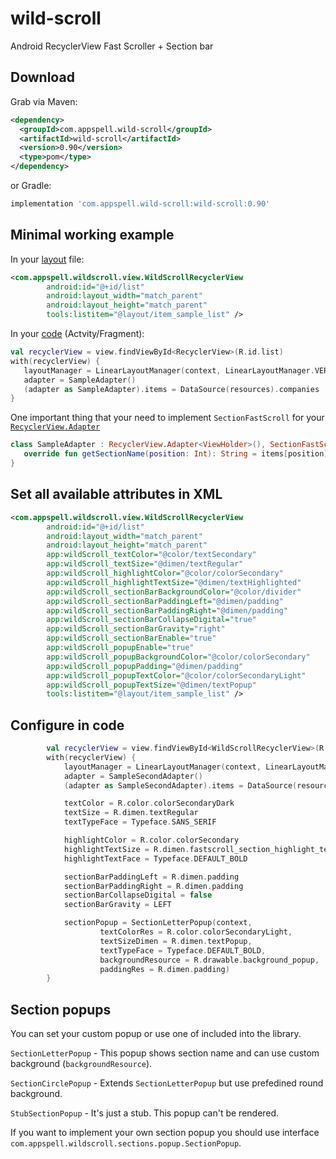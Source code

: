 # wild-scroll
Android RecyclerView Fast Scroller + Section bar

Download
--------

Grab via Maven:
```xml
<dependency>
  <groupId>com.appspell.wild-scroll</groupId>
  <artifactId>wild-scroll</artifactId>
  <version>0.90</version>
  <type>pom</type>
</dependency>
```
or Gradle:
```groovy
implementation 'com.appspell.wild-scroll:wild-scroll:0.90'
```


Minimal working example
-----------------------

In your [layout](/app/src/main/res/layout/fragment_simple.xml) file:
```xml
<com.appspell.wildscroll.view.WildScrollRecyclerView
        android:id="@+id/list"
        android:layout_width="match_parent"
        android:layout_height="match_parent"
        tools:listitem="@layout/item_sample_list" />
```

In your [code](/app/src/main/java/com/appspell/wildscroll/fragments/SimpleFragment.kt) (Actvity/Fragment):
```Kotlin
val recyclerView = view.findViewById<RecyclerView>(R.id.list)
with(recyclerView) {
   layoutManager = LinearLayoutManager(context, LinearLayoutManager.VERTICAL, false)
   adapter = SampleAdapter()
   (adapter as SampleAdapter).items = DataSource(resources).companies
}
```

One important thing that your need to implement `SectionFastScroll` for your [`RecyclerView.Adapter`](/app/src/main/java/com/appspell/wildscroll/adapter/SimpleAdapter.kt)
```Kotlin
class SampleAdapter : RecyclerView.Adapter<ViewHolder>(), SectionFastScroll {
   override fun getSectionName(position: Int): String = items[position].section 
}
```


Set all available attributes in XML
-----------------------------------

```xml
<com.appspell.wildscroll.view.WildScrollRecyclerView
        android:id="@+id/list"
        android:layout_width="match_parent"
        android:layout_height="match_parent"
        app:wildScroll_textColor="@color/textSecondary"
        app:wildScroll_textSize="@dimen/textRegular"
        app:wildScroll_highlightColor="@color/colorSecondary"
        app:wildScroll_highlightTextSize="@dimen/textHighlighted"
        app:wildScroll_sectionBarBackgroundColor="@color/divider"
        app:wildScroll_sectionBarPaddingLeft="@dimen/padding"
        app:wildScroll_sectionBarPaddingRight="@dimen/padding"
        app:wildScroll_sectionBarCollapseDigital="true"
        app:wildScroll_sectionBarGravity="right"
        app:wildScroll_sectionBarEnable="true"
        app:wildScroll_popupEnable="true"
        app:wildScroll_popupBackgroundColor="@color/colorSecondary"
        app:wildScroll_popupPadding="@dimen/padding"
        app:wildScroll_popupTextColor="@color/colorSecondaryLight"
        app:wildScroll_popupTextSize="@dimen/textPopup"
        tools:listitem="@layout/item_sample_list" />
```


Configure in code
-----------------

```Kotlin
        val recyclerView = view.findViewById<WildScrollRecyclerView>(R.id.list)
        with(recyclerView) {
            layoutManager = LinearLayoutManager(context, LinearLayoutManager.VERTICAL, false)
            adapter = SampleSecondAdapter()
            (adapter as SampleSecondAdapter).items = DataSource(resources).companies

            textColor = R.color.colorSecondaryDark
            textSize = R.dimen.textRegular
            textTypeFace = Typeface.SANS_SERIF

            highlightColor = R.color.colorSecondary
            highlightTextSize = R.dimen.fastscroll_section_highlight_text_size
            highlightTextFace = Typeface.DEFAULT_BOLD

            sectionBarPaddingLeft = R.dimen.padding
            sectionBarPaddingRight = R.dimen.padding
            sectionBarCollapseDigital = false
            sectionBarGravity = LEFT

            sectionPopup = SectionLetterPopup(context,
                    textColorRes = R.color.colorSecondaryLight,
                    textSizeDimen = R.dimen.textPopup,
                    textTypeFace = Typeface.DEFAULT_BOLD,
                    backgroundResource = R.drawable.background_popup,
                    paddingRes = R.dimen.padding)
        }
```


Section popups
--------------

You can set your custom popup or use one of included into the library.

`SectionLetterPopup` - This popup shows section name and can use custom background (`backgroundResource`).

`SectionCirclePopup` - Extends `SectionLetterPopup` but use prefedined round background.

`StubSectionPopup` - It's just a stub. This popup can't be rendered.

If you want to implement your own section popup you should use interface `com.appspell.wildscroll.sections.popup.SectionPopup`.

